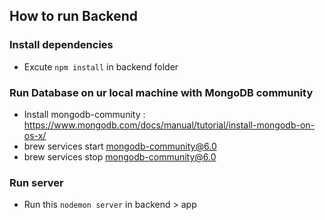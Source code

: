 ## How to run Backend

### Install dependencies

- Excute `npm install` in backend folder

### Run Database on ur local machine with MongoDB community

- Install mongodb-community : https://www.mongodb.com/docs/manual/tutorial/install-mongodb-on-os-x/
- brew services start mongodb-community@6.0
- brew services stop mongodb-community@6.0

### Run server

- Run this `nodemon server` in backend > app
